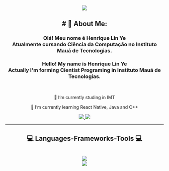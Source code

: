 
<h1 align="center">
    <img src="https://readme-typing-svg.herokuapp.com/?font=Righteous&size=35&center=true&vCenter=true&width=500&height=70&duration=4000&lines=Hi+There!+👋;+I'm+Henrique+Lin+Ye!;" />
</h1>

<h2 align="center"># 💫 About Me:</h2>
<h3 align="center">Olá! Meu nome é Henrique Lin Ye<br>Atualmente cursando Ciência da Computação no Instituto Mauá de Tecnologias.<br></h3>

<h3 align="center">Hello! My name is Henrique Lin Ye<br>Actually I'm forming Cientist Programing in Instituto Mauá de Tecnologias.<br></h3>

<br/>

<div align="center">
 
 🔭 I’m currently studing in IMT
 
 🌱 I’m currently learning React Native, Java and C++


 </div>
 
<div align="center"> 
  <a href="henriquelinye@gmail.com">
    <img src="https://img.shields.io/badge/Gmail-333333?style=for-the-badge&logo=gmail&logoColor=red" />
  </a>
  <a href="https://www.linkedin.com/in/henrique-lin-ye/">
    <img src="https://img.shields.io/badge/LinkedIn-0077B5?style=for-the-badge&logo=linkedin&logoColor=white" target="_blank" />
  </a>
</div>

 <hr/>
 
<h2 align="center">💻 Languages-Frameworks-Tools 💻</h2>
<br/>
<div align="center">
    <img src="https://skillicons.dev/icons?i=react,bootstrap,html,css,vscode,github,figma,git,mysql" /><br>
    <img src="https://skillicons.dev/icons?i=nodejs,python,javascript,typescript,mongodb,java,nextjs" /><br>
</div>

<br/>

